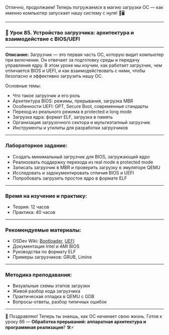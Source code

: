 Отлично, продолжаем! Теперь погружаемся в магию загрузки ОС — как именно компьютер запускает нашу систему с нуля! 🚀🖥️

---

### 🔹 Урок 85. Устройство загрузчика: архитектура и взаимодействие с BIOS/UEFI

---

**Описание:**
Загрузчик — это первая часть ОС, которую видит компьютер при включении. Он отвечает за подготовку среды и передачу управления ядру. В этом уроке мы изучим, как работает загрузчик, чем отличается BIOS и UEFI, и как взаимодействовать с ними, чтобы безопасно и эффективно загрузить нашу ОС.

Основные темы:

* Что такое загрузчик и его роль
* Архитектура BIOS: режимы, прерывания, загрузка MBR
* Особенности UEFI: GPT, Secure Boot, современные стандарты
* Переход из реального режима в protected и long mode
* Загрузка ядра: формат ELF, загрузка в память
* Организация загрузочного сектора и мультиэтапный загрузчик
* Инструменты и утилиты для разработки загрузчиков

---

### Лабораторное задание:

* Создать минимальный загрузчик для BIOS, загружающий ядро
* Реализовать поддержку перехода из real mode в protected mode
* Записать загрузчик в MBR и проверить загрузку в эмуляторе QEMU
* Исследовать и задокументировать отличия BIOS и UEFI
* Попробовать загрузить простое ядро в формате ELF

---

### Время на изучение и практику:

* Теория: 12 часов
* Практика: 40 часов

---

### Рекомендуемые материалы:

* OSDev Wiki: [Bootloader](https://wiki.osdev.org/Bootloader), [UEFI](https://wiki.osdev.org/UEFI)
* Документация Intel и AMI BIOS
* Руководства по формату ELF
* Примеры загрузчиков: GRUB, Limine

---

### Методика преподавания:

* Визуальные схемы этапов загрузки
* Живой разбор кода загрузчика
* Практическая отладка в QEMU с GDB
* Вопросы-ответы, разбор типичных ошибок

---

🚀 Поздравляю! Теперь ты знаешь, как ОС начинает свою жизнь. Готов к уроку 86 — **Обработка прерываний: аппаратная архитектура и программная реализация**? 🛠️⚡
